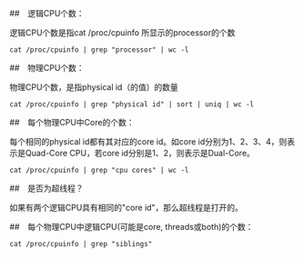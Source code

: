 ##　逻辑CPU个数：

逻辑CPU个数是指cat /proc/cpuinfo 所显示的processor的个数

	cat /proc/cpuinfo | grep "processor" | wc -l

##　物理CPU个数：

物理CPU个数，是指physical id（的值）的数量

	cat /proc/cpuinfo | grep "physical id" | sort | uniq | wc -l

##　每个物理CPU中Core的个数：

每个相同的physical id都有其对应的core id。如core id分别为1、2、3、4，则表示是Quad-Core CPU，若core id分别是1、2，则表示是Dual-Core。

	cat /proc/cpuinfo | grep "cpu cores" | wc -l

##　是否为超线程？

如果有两个逻辑CPU具有相同的"core id"，那么超线程是打开的。

##　每个物理CPU中逻辑CPU(可能是core, threads或both)的个数：

	cat /proc/cpuinfo | grep "siblings"